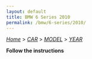 ```yaml
---
layout: default
title: BMW 6 Series 2010
permalink: /bmw/6-series/2010/
---
```

[*Home*](/) > [*CAR*](/car/) > [*MODEL*](/car/model/) > [*YEAR*](/car/model/year/)

**Follow the instructions**